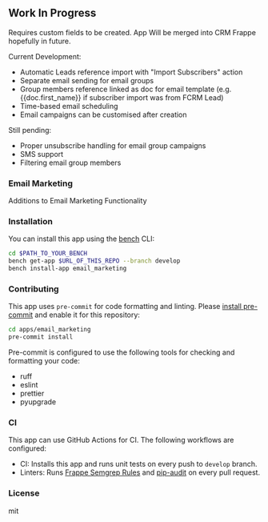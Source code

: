 ## Work In Progress
Requires custom fields to be created. App Will be merged into CRM Frappe hopefully in future. 

Current Development:
- Automatic Leads reference import with "Import Subscribers" action
- Separate email sending for email groups
- Group members reference linked as doc for email template (e.g. {{doc.first_name}} if subscriber import was from FCRM Lead)
- Time-based email scheduling
- Email campaigns can be customised after creation

Still pending:
- Proper unsubscribe handling for email group campaigns
- SMS support
- Filtering email group members

### Email Marketing

Additions to Email Marketing Functionality

### Installation

You can install this app using the [bench](https://github.com/frappe/bench) CLI:

```bash
cd $PATH_TO_YOUR_BENCH
bench get-app $URL_OF_THIS_REPO --branch develop
bench install-app email_marketing
```

### Contributing

This app uses `pre-commit` for code formatting and linting. Please [install pre-commit](https://pre-commit.com/#installation) and enable it for this repository:

```bash
cd apps/email_marketing
pre-commit install
```

Pre-commit is configured to use the following tools for checking and formatting your code:

- ruff
- eslint
- prettier
- pyupgrade

### CI

This app can use GitHub Actions for CI. The following workflows are configured:

- CI: Installs this app and runs unit tests on every push to `develop` branch.
- Linters: Runs [Frappe Semgrep Rules](https://github.com/frappe/semgrep-rules) and [pip-audit](https://pypi.org/project/pip-audit/) on every pull request.


### License

mit
